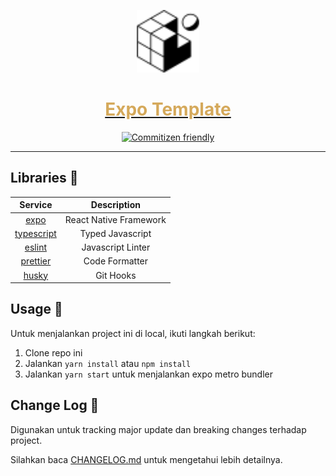 <a href="https://expo.io">
  <p align="center">
    <img height=100 src="./assets/images/favicon.png"/>
  </p>

  <h1 style="color: #D5A95B;" align="center">
    Expo Template
  </h1>
</a>

<p align="center">
  <a href="http://commitizen.github.io/cz-cli/">
    <img src="https://img.shields.io/badge/commitizen-friendly-brightgreen.svg?style=for-the-badge&color=D5A95B" alt="Commitizen friendly" />
  </a>
</p>

---

## Libraries 👜

|                  Service                   |      Description       |
| :----------------------------------------: | :--------------------: |
|          [expo](https://expo.io/)          | React Native Framework |
| [typescript](https://typescriptlang.org/)  |    Typed Javascript    |
|       [eslint](https://eslint.org/)        |   Javascript Linter    |
|      [prettier](https://prettier.io/)      |     Code Formatter     |
| [husky](https://typicode.github.io/husky/) |       Git Hooks        |

## Usage 🏀

Untuk menjalankan project ini di local, ikuti langkah berikut:

1. Clone repo ini
2. Jalankan `yarn install` atau `npm install`
3. Jalankan `yarn start` untuk menjalankan expo metro bundler

## Change Log 📜

Digunakan untuk tracking major update dan breaking changes terhadap project.

Silahkan baca [CHANGELOG.md](https://github.com/rifandani/trishop/blob/develop/CHANGELOG.md) untuk mengetahui lebih detailnya.
